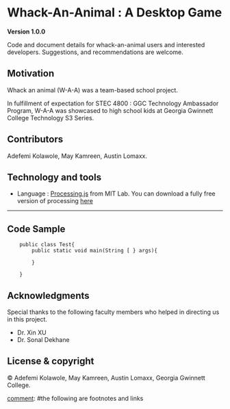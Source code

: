 # Whack-An-Animal : A Desktop Game

**Version 1.0.0**

Code and document details for whack-an-animal users and interested developers. Suggestions, 
and recommendations are welcome.

## Motivation
Whack an animal (W-A-A) was a team-based school project.

In fulfillment of expectation for STEC 4800 : GGC Technology Ambassador Program, W-A-A was showcased to high school kids at Georgia Gwinnett College Technology S3 Series.

[comment]: #---
## Contributors
 Adefemi Kolawole, May Kamreen, Austin Lomaxx.

[comment]: #---

## Technology and tools

 * Language : [Processing.js][] from MIT Lab. You can download a fully free version of processing [here][]

---

## Code Sample
		public class Test{
			public static void main(String [ } args){

			}

		}

## Acknowledgments
Special thanks to the following faculty members who helped in directing us in this project.
 *  Dr. Xin XU
 *  Dr. Sonal Dekhane



## License & copyright

© Adefemi Kolawole, May Kamreen, Austin Lomaxx, Georgia Gwinnett College.

[comment]: #the following are footnotes and links

[processing.js]: https://processing.org/  "Processing Homepage"
[here]: https://processing.org/download/  "Processing Download"









